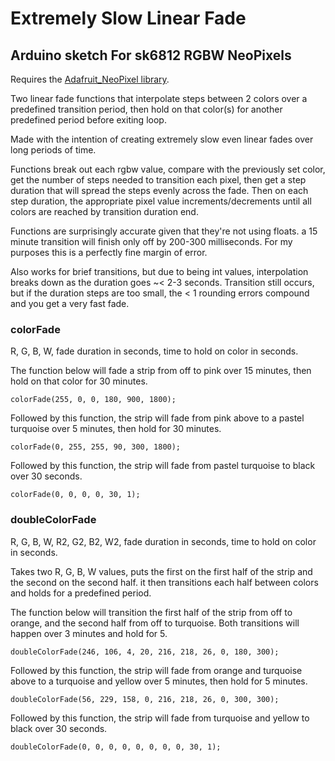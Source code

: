 # Extremely Slow Linear Fade
## Arduino sketch For sk6812 RGBW NeoPixels

Requires the [Adafruit_NeoPixel library](https://github.com/adafruit/Adafruit_NeoPixel).

Two linear fade functions that interpolate steps between 2 colors over a predefined transition period, then hold on that color(s) for another predefined period before exiting loop.

Made with the intention of creating extremely slow even linear fades over long periods of time.

Functions break out each rgbw value, compare with the previously set color, get the number of steps needed to transition each pixel, then get a step duration that will spread the steps evenly across the fade. Then on each step duration, the appropriate pixel value increments/decrements until all colors are reached by transition duration end.

Functions are surprisingly accurate given that they're not using floats. a 15 minute transition will finish only off by 200-300 milliseconds. For my purposes this is a perfectly fine margin of error. 

Also works for brief transitions, but due to being int values, interpolation breaks down as the duration goes ~< 2-3 seconds. Transition still occurs, but if the duration steps are too small, the < 1 rounding errors compound and you get a very fast fade.

### colorFade
R, G, B, W, fade duration in seconds, time to hold on color in seconds.

The function below will fade a strip from off to pink over 15 minutes, then hold on that color for 30 minutes.

```colorFade(255, 0, 0, 180, 900, 1800);```

Followed by this function, the strip will fade from pink above to a pastel turquoise over 5 minutes, then hold for 30 minutes.

```colorFade(0, 255, 255, 90, 300, 1800);```

Followed by this function, the strip will fade from pastel turquoise to black over 30 seconds.

```colorFade(0, 0, 0, 0, 30, 1);```

### doubleColorFade
R, G, B, W, R2, G2, B2, W2, fade duration in seconds, time to hold on color in seconds.

Takes two R, G, B, W values, puts the first on the first half of the strip and the second on the second half. it then transitions each half between colors and holds for a predefined period.

The function below will transition the first half of the strip from off to orange, and the second half from off to turquoise. Both transitions will happen over 3 minutes and hold for 5.

```doubleColorFade(246, 106, 4, 20, 216, 218, 26, 0, 180, 300);```

Followed by this function, the strip will fade from orange and turquoise above to a turquoise and yellow over 5 minutes, then hold for 5 minutes.

```doubleColorFade(56, 229, 158, 0, 216, 218, 26, 0, 300, 300);```

Followed by this function, the strip will fade from turquoise and yellow to black over 30 seconds.

```doubleColorFade(0, 0, 0, 0, 0, 0, 0, 0, 30, 1);```
